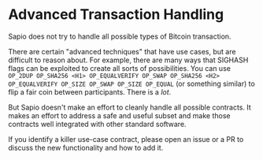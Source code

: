 # Advanced Transaction Handling

Sapio does not try to handle all possible types of Bitcoin transaction.

There are certain "advanced techniques" that have use cases, but are
difficult to reason about. For example, there are many ways that SIGHASH
flags can be exploited to create all sorts of possibilities. You can use
`OP_2DUP OP_SHA256 <H1> OP_EQUALVERIFY OP_SWAP OP_SHA256 <H2> OP_EQUALVERIFY OP_SIZE OP_SWAP OP_SIZE OP_EQUAL` (or something similar) to flip a fair coin between participants. There is a *lot*.

But Sapio doesn't make an effort to cleanly handle all possible contracts. It
makes an effort to address a safe and useful subset and make those contracts
well integrated with other standard software.

If you identify a killer use-case contract, please open an issue or a PR to
discuss the new functionality and how to add it.